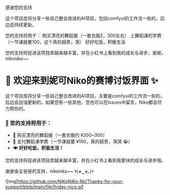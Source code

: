 感谢您的支持


这个项目库将分享一些自己整合改进的AI项目，包括comfyui的工作流一些的，后边会持续更新。

您的支持将用于：
购买漂亮的舞蹈服（一套衣服2，300左右）
上舞蹈课的学费（一节课就要100，这个真的超贵，哭）
好好吃饭，积极生活

您的支持将促进该项目库越来越丰富，并在小红书上看到我的成长与进步，谢谢，nikoniko~~


# 🌟 欢迎来到妮可Niko的赛博讨饭界面 ✨

这个项目库将分享一些自己整合改进的AI项目，主要是comfyui的工作流一些的，后边会加油更新的。如果您有一些其他，您也可以在Issues中留言，Niko都会尽力帮你的。

### 💖 您的支持将用于：
- 👗 购买漂亮的舞蹈服（一套衣服约 ¥200~300）
- 💃 支付舞蹈课学费（一节课就要 ¥100，真的超贵，哭哭 😭）
- 🍽️ **好好吃饭，积极生活！**

您的支持将促进该项目库越来越丰富，并在小红书上看到我更块的成长与进步哦。

谢谢金主爸爸的支持，nikoniko~~ ٩(◕‿◕｡)۶

![img]https://github.com/NiKoNiKo-Nii/Thanks-for-your-support/blob/main/file/friday-nico.gif
